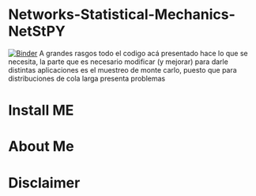# Networks-Statistical-Mechanics-NetStPY
[![Binder](https://mybinder.org/badge_logo.svg)](https://mybinder.org/v2/gh/juancahica/Networks-Statistical-Mechanics-NetStPY/HEAD)
A grandes rasgos todo el codigo acá presentado hace lo que se necesita, la parte que es necesario modificar (y mejorar) para darle distintas aplicaciones es el muestreo de monte carlo, puesto que para distribuciones de cola larga presenta problemas 

# Install ME
  

# About Me

# Disclaimer